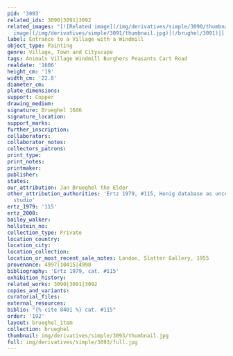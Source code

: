 ```yaml
---
pid: '3093'
related_ids: 3090|3091|3092
related_images: "[![Related image](/img/derivatives/simple/3090/thumbnail.jpg)](/brughel/3090)|[![Related
  image](/img/derivatives/simple/3091/thumbnail.jpg)](/brughel/3091)|[![Related image](/img/derivatives/simple/3092/thumbnail.jpg)](/brughel/3092)"
label: Entrance to a Village with a Windmill
object_type: Painting
genre: Village, Town and Cityscape
tags: Animals Village Windmill Burghers Peasants Cart Road
realdate: '1606'
height_cm: '19'
width_cm: '22.8'
diameter_cm: 
plate_dimensions: 
support: Copper
drawing_medium: 
signature: Brueghel 1606
signature_location: 
support_marks: 
further_inscription: 
collaborators: 
collaborator_notes: 
collectors_patrons: 
print_type: 
print_notes: 
printmaker: 
publisher: 
states: 
our_attribution: Jan Brueghel the Elder
other_attribution_authorities: 'Ertz 1979, #115, Honig database as uncertain, possibly
  studio'
ertz_1979: '115'
ertz_2008: 
bailey_walker: 
hollstein_no: 
collection_type: Private
location_country: 
location_city: 
location_collection: 
location_or_most_recent_sale_notes: London, Slatter Gallery, 1955
provenance: 4997|10415|4998
bibliography: 'Ertz 1979, cat. #115'
exhibition_history: 
related_works: 3090|3091|3092
copies_and_variants: 
curatorial_files: 
external_resources: 
biblio: "{% cite 8401 %} cat. #115"
order: '192'
layout: brueghel_item
collection: brueghel
thumbnail: img/derivatives/simple/3093/thumbnail.jpg
full: img/derivatives/simple/3093/full.jpg
---
```


